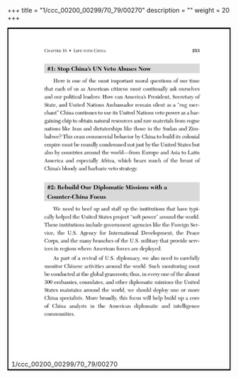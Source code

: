 +++
title = "1/ccc_00200_00299/70_79/00270"
description = ""
weight = 20
+++

<table style="border:2px solid black;max-width:800px;max-height:800px;" 
><tr><td>
<img class="center-fit-jpg"
src="/jpg_/out_jpg_dbc_270.jpg">
1/ccc_00200_00299/70_79/00270
</img></td></tr></table>
